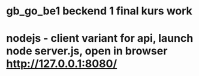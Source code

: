 # gb_go_be1 beckend 1 final kurs work

# nodejs - client variant for api, launch node server.js, open in browser  http://127.0.0.1:8080/